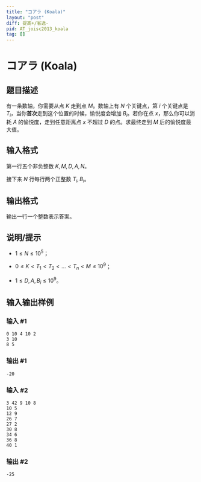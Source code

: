 ```yaml
---
title: "コアラ (Koala)"
layout: "post"
diff: 提高+/省选-
pid: AT_joisc2013_koala
tag: []
---
```


# コアラ (Koala)

## 题目描述

有一条数轴，你需要从点 $K$ 走到点 $M$。数轴上有 $N$ 个关键点，第 $i$ 个关键点是 $T_i$，当你**首次**走到这个位置的时候，愉悦度会增加 $B_i$。若你在点 $x$，那么你可以消耗 $A$ 的愉悦度，走到任意距离点 $x$ 不超过 $D$ 的点。求最终走到 $M$ 后的愉悦度最大值。

## 输入格式

第一行五个非负整数 $K,M,D,A,N$。

接下来 $N$ 行每行两个正整数 $T_i,B_i$。

## 输出格式

输出一行一个整数表示答案。

## 说明/提示

- $1\leq N\leq 10^5$；

- $0\leq K<T_1<T_2<\dots<T_n<M\leq 10^9$；

- $1\leq D,A,B_i\leq 10^9$。

## 输入输出样例

### 输入 #1
```
0 10 4 10 2
3 10
8 5
```

### 输出 #1

```
-20
```

### 输入 #2
```
3 42 9 10 8
10 5
12 9
26 7
27 2
30 8
34 6
36 8
40 1
```

### 输出 #2

```
-25
```

